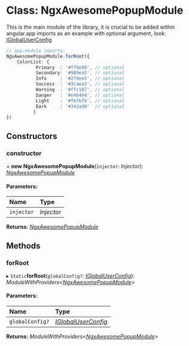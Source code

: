 # Class: NgxAwesomePopupModule

This is the main module of the library, it is crucial to be added within angular.app
imports as an example with optional argument, look: [IGlobalUserConfig](#/documentation/Interface:%20IGlobalUserConfig)

```typescript
// app.module imports:
NgxAwesomePopupModule.forRoot({
    ColorList: {
           Primary  : '#ff9e00', // optional
           Secondary: '#989ea5', // optional
           Info     : '#2f8ee5', // optional
           Success  : '#3caea3', // optional
           Warning  : '#ffc107', // optional
           Danger   : '#e46464', // optional
           Light    : '#fbfbfb', // optional
           Dark     : '#343a40'  // optional
          }
})
```

## Constructors

### constructor

\+ **new NgxAwesomePopupModule**(`injector`: *Injector*): [*NgxAwesomePopupModule*](#/documentation/Class:%20NgxAwesomePopupModule)

#### Parameters:

| Name | Type |
| :------ | :------ |
| `injector` | *Injector* |

**Returns:** [*NgxAwesomePopupModule*](#/documentation/Class:%20NgxAwesomePopupModule)

## Methods

### forRoot

▸ `Static`**forRoot**(`globalConfig?`: [*IGlobalUserConfig*](#/documentation/Interface:%20IGlobalUserConfig)): *ModuleWithProviders*<[*NgxAwesomePopupModule*](#/documentation/Class:%20NgxAwesomePopupModule)\>

#### Parameters:

| Name | Type |
| :------ | :------ |
| `globalConfig?` | [*IGlobalUserConfig*](#/documentation/Interface:%20IGlobalUserConfig) |

**Returns:** *ModuleWithProviders*<[*NgxAwesomePopupModule*](#/documentation/Class:%20NgxAwesomePopupModule)\>

